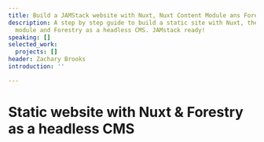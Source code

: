 ```yaml
---
title: Build a JAMStack website with Nuxt, Nuxt Content Module ans Forestry
description: A step by step guide to build a static site with Nuxt, the Nuxt Content
  module and Forestry as a headless CMS. JAMstack ready!
speaking: []
selected_work:
  projects: []
header: Zachary Brooks
introduction: ''

---
```

# Static website with Nuxt & Forestry as a headless CMS